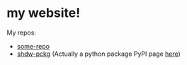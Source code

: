 # my website!
My repos:
- [some-repo](https://github.com/shibby360/some-repo)
- [shdw-pckg](https://github.com/shibby360/shdw-pckg)
(Actually a python package PyPI page [here](https://pypi.prg/project/shdw))
